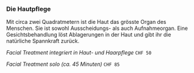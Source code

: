 ### Die Hautpflege

Mit circa zwei Quadratmetern ist die Haut das grösste Organ des Menschen. Sie ist sowohl Ausscheidungs- als auch Aufnahmeorgan. Eine Gesichtsbehandlung löst Ablagerungen in der Haut und gibt ihr die natürliche Spannkraft zurück.

_Facial Treatment integriert in Haut- und Haarpflege_
`CHF 50`

_Facial Treatment solo (ca. 45 Minuten)_
`CHF 85`